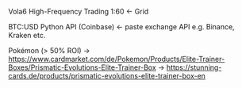 



Vola6 High-Frequency Trading 1:60 <- Grid 



BTC:USD Python API (Coinbase) <- paste exchange API e.g. Binance, Kraken etc. 



Pokémon (> 50% ROI) -> https://www.cardmarket.com/de/Pokemon/Products/Elite-Trainer-Boxes/Prismatic-Evolutions-Elite-Trainer-Box 
->
https://stunning-cards.de/products/prismatic-evolutions-elite-trainer-box-en
